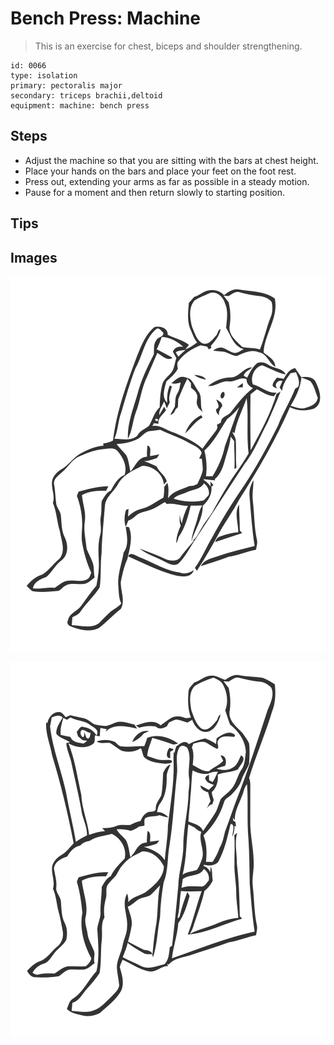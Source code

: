 # Bench Press: Machine

> This is an exercise for chest, biceps and shoulder strengthening.

``` 
id: 0066 
type: isolation 
primary: pectoralis major 
secondary: triceps brachii,deltoid 
equipment: machine: bench press 
``` 


## Steps


 - Adjust the machine so that you are sitting with the bars at chest height.
 - Place your hands on the bars and place your feet on the foot rest.
 - Press out, extending your arms as far as possible in a steady motion.
 - Pause for a moment and then return slowly to starting position.

## Tips



## Images

![](./../svg/0066-relaxation.svg "")

![](./../svg/0066-tension.svg "")

